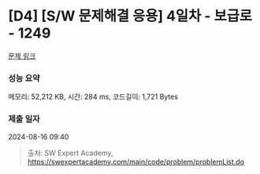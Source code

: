 # [D4] [S/W 문제해결 응용] 4일차 - 보급로 - 1249 

[문제 링크](https://swexpertacademy.com/main/code/problem/problemDetail.do?contestProbId=AV15QRX6APsCFAYD) 

### 성능 요약

메모리: 52,212 KB, 시간: 284 ms, 코드길이: 1,721 Bytes

### 제출 일자

2024-08-16 09:40



> 출처: SW Expert Academy, https://swexpertacademy.com/main/code/problem/problemList.do